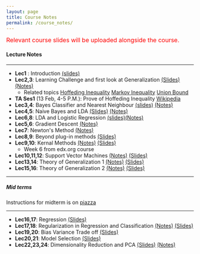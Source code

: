 ```yaml
---
layout: page
title: Course Notes
permalink: /course_notes/
---
```


<font size="3" color="red">Relevant course slides will be uploaded alongside the course.</font>

#### Lecture Notes
___
- **Lec1** : Introduction [(slides)](https://goo.gl/afZAyn) 
- **Lec2,3**: Learning Challenge and first look at Generalization [(Slides)](https://goo.gl/AFi3p2) [(Notes)](https://goo.gl/Yg26UV)
   - Related topics [Hoffeding Inequality](https://en.wikipedia.org/wiki/Hoeffding%27s_inequality) 
     [Markov Inequality](https://en.wikipedia.org/wiki/Markov%27s_inequality) 
	 [Union Bound](https://en.wikipedia.org/wiki/Boole%27s_inequality)
- **TA Ses1** (13 Feb, 4-5 P.M.): Prove of Hoffeding Inequality [Wikipedia](https://goo.gl/Z6LxJr)
- **Lec3,4**: Bayes Classifier and Nearest Neighbour [(slides)](https://goo.gl/4S81up) [(Notes)](https://goo.gl/MjnEXx)
- **Lec4,5**: Naive Bayes and LDA [(Slides)](https://goo.gl/Qwt7qW) [(Notes)](https://goo.gl/1dWSpW)
- **Lec6,8**: LDA and Logistic Regression [(slides)](https://goo.gl/kdzYJh)[(Notes)](https://goo.gl/KKqGFc)
- **Lec5,6**: Gradient Descent [(Notes)](https://goo.gl/dCv7mR)
- **Lec7**: Newton's Method [(Notes)](https://goo.gl/8Sj53c)
- **Lec8,9**: Beyond plug-in methods [(Slides)](https://goo.gl/uDutWE)
- **Lec9,10**: Kernal Methods [(Notes)](https://goo.gl/aRbE1W) [(Slides)](https://goo.gl/pby8D6)
	- Week 6 from edx.org course
- **Lec10,11,12**: Support Vector Machines [(Notes)](https://goo.gl/orjHgK) [(Slides)](https://goo.gl/hhJNoF)
- **Lec13,14**: Theory of Generalization 1 [(Notes)]() [(Slides)](https://goo.gl/mU8xX9)
- **Lec15,16**: Theory of Generalization 2 [(Notes)](https://goo.gl/sW8ZsD) [(Slides)](https://goo.gl/SdRQxN) 

***

##### Mid terms 
Instructions for midterm is on [piazza](https://piazza.com/class/jdbr14a4r092to?cid=33)


***

- **Lec16,17**: Regression  [(Slides)](https://goo.gl/4TfHzL)
- **Lec17,18**: Regularization in Regression and Classification [(Notes)](https://goo.gl/EhnFXw) [(Slides)](https://goo.gl/jQrg6S)
- **Lec19,20**: Bias Variance Trade off [(Slides)](https://drive.google.com/open?id=1S4kY0pCjra0G614QB3oePk8Y28UhfGnj)
- **Lec20,21**: Model Selection [(Slides)](https://drive.google.com/open?id=1QIqTttPEmFbrACh5rAFgRDiNq8DMeWNW)
- **Lec22,23,24**: Dimensionality Reduction and PCA [(Slides)](https://drive.google.com/open?id=1sUULhK5rkCk6IgCnL1ghZB7ZYpLaeiYr) [(Notes)](https://drive.google.com/file/d/100zCCkvOsD9JoJLeObKT7UDyxWaJe91H/view?usp=sharing)